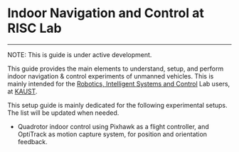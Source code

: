 # Indoor Navigation and Control at RISC Lab

---
<div class="warning">
NOTE: This is guide is under active development.
</div>

This guide provides the main elements to understand, setup, and perform indoor navigation & control experiments of unmanned vehicles. This is mainly intended for the [Robotics, Intelligent Systems and Control](https://risc.kaust.edu.sa/Pages/Home.aspx) Lab users, at [KAUST](http://www.kaust.edu.sa).

This setup guide is mainly dedicated for the following experimental setups. The list will be updated when needed.
* Quadrotor indoor control using Pixhawk as a flight controller, and OptiTrack as motion capture system, for position and orientation feedback.
